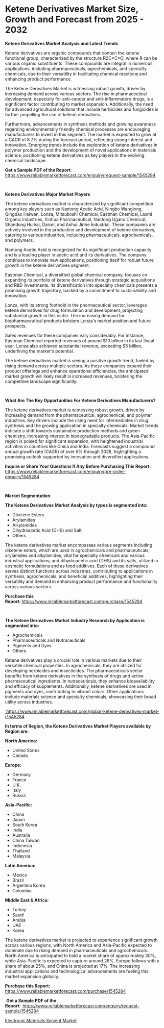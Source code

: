 <p><h1>Ketene Derivatives Market Size, Growth and Forecast from 2025 - 2032</h1></p><p><strong>Ketene Derivatives Market Analysis and Latest Trends</strong></p>
<p><p>Ketene derivatives are organic compounds that contain the ketene functional group, characterized by the structure R2C=C=O, where R can be various organic substituents. These compounds are integral in numerous applications, including pharmaceuticals, agrochemicals, and specialty chemicals, due to their versatility in facilitating chemical reactions and enhancing product performance.</p><p>The Ketene Derivatives Market is witnessing robust growth, driven by increasing demand across various sectors. The rise in pharmaceutical development, especially for anti-cancer and anti-inflammatory drugs, is a significant factor contributing to market expansion. Additionally, the need for advanced agricultural solutions that include herbicides and fungicides is further propelling the use of ketene derivatives.</p><p>Furthermore, advancements in synthesis methods and growing awareness regarding environmentally friendly chemical processes are encouraging manufacturers to invest in this segment. The market is expected to grow at a CAGR of 8.7% during the forecast period, reflecting strong interest and innovation. Emerging trends include the exploration of ketene derivatives in polymer production and the development of novel applications in materials science, positioning ketene derivatives as key players in the evolving chemical landscape.</p></p>
<p><strong>Get a Sample PDF of the Report:&nbsp;</strong> <a href="https://www.reliablemarketforecast.com/enquiry/request-sample/1545284?utm_campaign=1102&utm_medium=2&utm_source=Github&utm_content=ia&utm_term=02022025&utm_id=ketene-derivatives">https://www.reliablemarketforecast.com/enquiry/request-sample/1545284</a></p>
<p>&nbsp;</p>
<p><strong>Ketene Derivatives Major Market Players</strong></p>
<p><p>The ketene derivatives market is characterized by significant competition among key players such as Nantong Acetic Acid, Ningbo Wanglong, Qingdao Haiwan, Lonza, Mitsuboshi Chemical, Eastman Chemical, Laxmi Organic Industries, Xinhua Pharmaceutical, Nantong Ugano Chemical, Shandong Huihai, Daicel, and Anhui Jinhe Industrial. These companies are actively involved in the production and development of ketene derivatives, catering to various industries, including pharmaceuticals, agrochemicals, and polymers.</p><p>Nantong Acetic Acid is recognized for its significant production capacity and is a leading player in acetic acid and its derivatives. The company continues to innovate new applications, positioning itself for robust future growth in the ketene derivatives segment.</p><p>Eastman Chemical, a diversified global chemical company, focuses on expanding its portfolio of ketene derivatives through strategic acquisitions and R&D investments. Its diversification into specialty chemicals presents a promising growth trajectory, backed by a commitment to sustainability and innovation.</p><p>Lonza, with its strong foothold in the pharmaceutical sector, leverages ketene derivatives for drug formulation and development, projecting substantial growth in this niche. The increasing demand for biopharmaceutical products bolsters Lonza's market position and future prospects.</p><p>Sales revenues for these companies vary considerably. For instance, Eastman Chemical reported revenues of around $10 billion in its last fiscal year. Lonza also achieved substantial revenue, exceeding $5 billion, underlining the market's potential.</p><p>The ketene derivatives market is seeing a positive growth trend, fueled by rising demand across multiple sectors. As these companies expand their product offerings and enhance operational efficiencies, the anticipated market growth will likely result in increased revenues, bolstering the competitive landscape significantly.</p></p>
<p>&nbsp;</p>
<p><strong>What Are The Key Opportunities For Ketene Derivatives Manufacturers?</strong></p>
<p><p>The ketene derivatives market is witnessing robust growth, driven by increasing demand from the pharmaceutical, agrochemical, and polymer industries. Key drivers include the rising need for intermediates in drug synthesis and the growing application in specialty chemicals. Market trends indicate a shift towards sustainable production methods and green chemistry, increasing interest in biodegradable products. The Asia-Pacific region is poised for significant expansion, with heightened industrial activities in countries like China and India. Forecasts suggest a compound annual growth rate (CAGR) of over 6% through 2028, highlighting a promising outlook supported by innovation and diversified applications.</p></p>
<p><strong>Inquire or Share Your Questions If Any Before Purchasing This Report:</strong> <a href="https://www.reliablemarketforecast.com/enquiry/pre-order-enquiry/1545284?utm_campaign=1102&utm_medium=2&utm_source=Github&utm_content=ia&utm_term=02022025&utm_id=ketene-derivatives">https://www.reliablemarketforecast.com/enquiry/pre-order-enquiry/1545284</a></p>
<p>&nbsp;</p>
<p><strong>Market Segmentation</strong></p>
<p><strong>The Ketene Derivatives Market Analysis by types is segmented into:</strong></p>
<p><ul><li>Diketene Esters</li><li>Arylamides</li><li>Alkylamides</li><li>Dihydroacetic Acid (DHS) and Salt</li><li>Others</li></ul></p>
<p><p>The ketene derivatives market encompasses various segments including diketene esters, which are used in agrochemicals and pharmaceuticals; arylamides and alkylamides, vital for specialty chemicals and various industrial applications; and dihydroacetic acid (DHS) and its salts, utilized in cosmetic formulations and as food additives. Each of these derivatives serves distinct functions across industries, contributing to applications in synthesis, agrochemicals, and beneficial additives, highlighting their versatility and demand in enhancing product performance and functionality across various sectors.</p></p>
<p><strong>Purchase this Report:&nbsp;</strong><a href="https://www.reliablemarketforecast.com/purchase/1545284?utm_campaign=1102&utm_medium=2&utm_source=Github&utm_content=ia&utm_term=02022025&utm_id=ketene-derivatives">https://www.reliablemarketforecast.com/purchase/1545284</a></p>
<p>&nbsp;</p>
<p><strong>The Ketene Derivatives Market Industry Research by Application is segmented into:</strong></p>
<p><ul><li>Agrochemicals</li><li>Pharmaceuticals and Nutraceuticals</li><li>Pigments and Dyes</li><li>Others</li></ul></p>
<p><p>Ketene derivatives play a crucial role in various markets due to their versatile chemical properties. In agrochemicals, they are utilized for developing herbicides and insecticides. The pharmaceuticals sector benefits from ketene derivatives in the synthesis of drugs and active pharmaceutical ingredients. In nutraceuticals, they enhance bioavailability and efficacy of supplements. Additionally, ketene derivatives are used in pigments and dyes, contributing to vibrant colors. Other applications include materials science and specialty chemicals, showcasing their broad utility across industries.</p></p>
<p><a href="https://www.reliablemarketforecast.com/global-ketene-derivatives-market-r1545284?utm_campaign=1102&utm_medium=2&utm_source=Github&utm_content=ia&utm_term=02022025&utm_id=ketene-derivatives">&nbsp;https://www.reliablemarketforecast.com/global-ketene-derivatives-market-r1545284</a></p>
<p><strong>In terms of Region, the Ketene Derivatives Market Players available by Region are:</strong></p>
<p>
    <p> <strong> North America: </strong>
        <ul>
            <li>United States</li>
            <li>Canada</li>
        </ul>
        </p> 
    <p> <strong> Europe: </strong>
        <ul>
            <li>Germany</li>
            <li>France</li>
            <li>U.K.</li>
            <li>Italy</li>
            <li>Russia</li>
        </ul>
        </p> 
    <p> <strong> Asia-Pacific: </strong>
        <ul>
            <li>China</li>
            <li>Japan</li>
            <li>South Korea</li>
            <li>India</li>
            <li>Australia</li>
            <li>China Taiwan</li>
            <li>Indonesia</li>
            <li>Thailand</li>
            <li>Malaysia</li>
        </ul>
        </p> 
    <p> <strong> Latin America: </strong>
        <ul>
            <li>Mexico</li>
            <li>Brazil</li>
            <li>Argentina Korea</li>
            <li>Colombia</li>
        </ul>
        </p> 
    <p> <strong> Middle East & Africa: </strong>
        <ul>
            <li>Turkey</li>
            <li>Saudi</li>
            <li>Arabia</li>
            <li>UAE</li>
            <li>Korea</li>
        </ul>
    </p>
    </p>
<p><p>The ketene derivatives market is projected to experience significant growth across various regions, with North America and Asia-Pacific expected to dominate due to rising demand in pharmaceuticals and agrochemicals. North America is anticipated to hold a market share of approximately 30%, while Asia-Pacific is expected to capture around 28%. Europe follows with a share of about 25%, and China is projected at 17%. The increasing industrial applications and technological advancements are fueling this market expansion globally.</p></p>
<p><strong>Purchase this Report: </strong><a href="https://www.reliablemarketforecast.com/purchase/1545284?utm_campaign=1102&utm_medium=2&utm_source=Github&utm_content=ia&utm_term=02022025&utm_id=ketene-derivatives">https://www.reliablemarketforecast.com/purchase/1545284</a></p>
<p>&nbsp;<strong>Get a Sample PDF of the Report:&nbsp;&nbsp;</strong><a href="https://www.reliablemarketforecast.com/enquiry/request-sample/1545284?utm_campaign=1102&utm_medium=2&utm_source=Github&utm_content=ia&utm_term=02022025&utm_id=ketene-derivatives">https://www.reliablemarketforecast.com/enquiry/request-sample/1545284</a></p>
<p><strong></strong></p>
<p><p><a href="https://github.com/vimar16th/Market-Research-Report-List-7/blob/main/electronic-materials-solvent-market.md?utm_campaign=1102&utm_medium=2&utm_source=Github&utm_content=ia&utm_term=02022025&utm_id=ketene-derivatives">Electronic Materials Solvent Market</a></p></p>